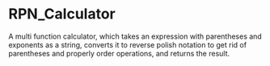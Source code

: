 RPN_Calculator
==============
A multi function calculator, which takes an expression with parentheses and exponents as a string, converts it to reverse polish notation to get rid of parentheses and properly order operations, and returns the result.
